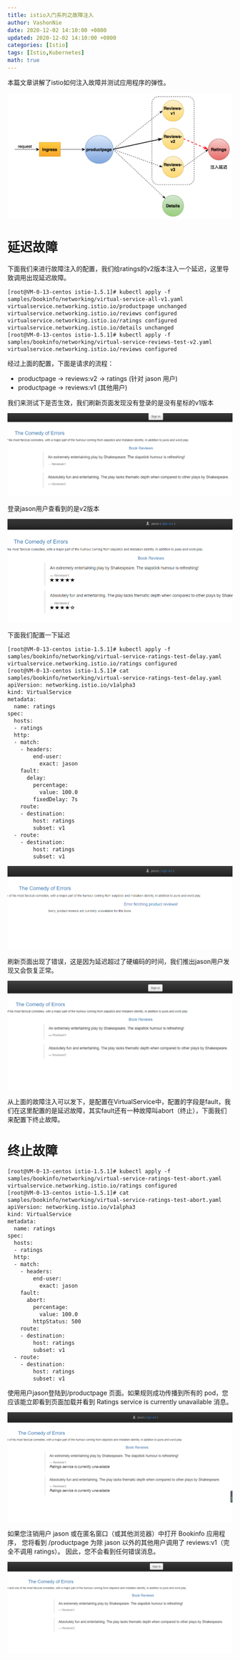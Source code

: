 ```yaml
---
title: istio入门系列之故障注入
author: VashonNie
date: 2020-12-02 14:10:00 +0800
updated: 2020-12-02 14:10:00 +0800
categories: [Istio]
tags: [Istio,Kubernetes]
math: true
---
```


本篇文章讲解了istio如何注入故障并测试应用程序的弹性。

![upload-image](/assets/images/blog/istio-guzhangzhuru/1.png) 

# 延迟故障

下面我们来进行故障注入的配置，我们给ratings的v2版本注入一个延迟，这里导致调用出现延迟故障。

```
[root@VM-0-13-centos istio-1.5.1]# kubectl apply -f samples/bookinfo/networking/virtual-service-all-v1.yaml
virtualservice.networking.istio.io/productpage unchanged
virtualservice.networking.istio.io/reviews configured
virtualservice.networking.istio.io/ratings configured
virtualservice.networking.istio.io/details unchanged
[root@VM-0-13-centos istio-1.5.1]# kubectl apply -f samples/bookinfo/networking/virtual-service-reviews-test-v2.yaml
virtualservice.networking.istio.io/reviews configured
```

经过上面的配置，下面是请求的流程：

* productpage → reviews:v2 → ratings (针对 jason 用户)
* productpage → reviews:v1 (其他用户)

我们来测试下是否生效，我们刷新页面发现没有登录的是没有星标的v1版本

![upload-image](/assets/images/blog/istio-guzhangzhuru/2.png) 

登录jason用户查看到的是v2版本

![upload-image](/assets/images/blog/istio-guzhangzhuru/3.png) 

下面我们配置一下延迟

```
[root@VM-0-13-centos istio-1.5.1]# kubectl apply -f samples/bookinfo/networking/virtual-service-ratings-test-delay.yaml
virtualservice.networking.istio.io/ratings configured
[root@VM-0-13-centos istio-1.5.1]# cat samples/bookinfo/networking/virtual-service-ratings-test-delay.yaml
apiVersion: networking.istio.io/v1alpha3
kind: VirtualService
metadata:
  name: ratings
spec:
  hosts:
  - ratings
  http:
  - match:
    - headers:
        end-user:
          exact: jason
    fault:
      delay:
        percentage:
          value: 100.0
        fixedDelay: 7s
    route:
    - destination:
        host: ratings
        subset: v1
  - route:
    - destination:
        host: ratings
        subset: v1
```

![upload-image](/assets/images/blog/istio-guzhangzhuru/4.png) 

刷新页面出现了错误，这是因为延迟超过了硬编码的时间，我们推出jason用户发现又会恢复正常。

![upload-image](/assets/images/blog/istio-guzhangzhuru/5.png) 

从上面的故障注入可以发下，是配置在VirtualService中，配置的字段是fault，我们在这里配置的是延迟故障，其实fault还有一种故障叫abort（终止），下面我们来配置下终止故障。

# 终止故障

```
[root@VM-0-13-centos istio-1.5.1]# kubectl apply -f samples/bookinfo/networking/virtual-service-ratings-test-abort.yaml
virtualservice.networking.istio.io/ratings configured
[root@VM-0-13-centos istio-1.5.1]# cat samples/bookinfo/networking/virtual-service-ratings-test-abort.yaml
apiVersion: networking.istio.io/v1alpha3
kind: VirtualService
metadata:
  name: ratings
spec:
  hosts:
  - ratings
  http:
  - match:
    - headers:
        end-user:
          exact: jason
    fault:
      abort:
        percentage:
          value: 100.0
        httpStatus: 500
    route:
    - destination:
        host: ratings
        subset: v1
  - route:
    - destination:
        host: ratings
        subset: v1
```

使用用户jason登陆到/productpage 页面。如果规则成功传播到所有的 pod，您应该能立即看到页面加载并看到 Ratings service is currently unavailable 消息。

![upload-image](/assets/images/blog/istio-guzhangzhuru/6.png) 

如果您注销用户 jason 或在匿名窗口（或其他浏览器）中打开 Bookinfo 应用程序， 您将看到 /productpage 为除 jason 以外的其他用户调用了 reviews:v1（完全不调用 ratings）。 因此，您不会看到任何错误消息。

![upload-image](/assets/images/blog/istio-guzhangzhuru/7.png) 
